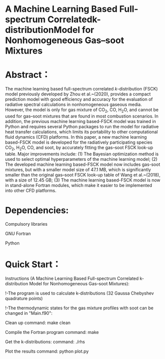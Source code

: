 # A Machine Learning Based Full-spectrum Correlatedk-distributionModel for Nonhomogeneous Gas–soot Mixtures
# Abstract：
The machine learning based full-spectrum correlated $k$-distribution (FSCK) model previously developed by Zhou et al.~(2020), provides a compact prediction model with good efficiency and accuracy for the evaluation of radiative spectral calculations in nonhomogeneous gaseous media. However, the model is only for gas mixture of CO$_2$, CO, H$_2$O, and cannot be used for gas–soot mixtures that are found in most combustion scenarios. In addition, the previous machine learning based-FSCK model was trained in Python and requires several Python packages to run the model for radiative heat transfer calculations, which limits its portability to other computational fluid dynamics (CFD) platforms. In this paper, a new machine learning based-FSCK model is developed for the radiatively participating species CO$_2$, H$_2$O, CO, and soot, by accurately fitting the gas–soot FSCK look-up table. Major improvements include: (1) The Bayesian optimization method is used to select optimal hyperparameters of the machine learning model; (2) The developed machine learning based-FSCK model now includes gas-soot mixtures, but with a smaller model size of 47.1 MB, which is significantly smaller than the original gas–soot FSCK look-up table of Wang et al.~(2018), with a size of 12.45 GB; (3) The machine learning based-FSCK model is now in stand-alone Fortran modules, which make it easier to be implemented into other CFD platforms.


# Dependencies:
Compulsory libraries

GNU Fortran

Python


# Quick Start：
Instructions (A Machine Learning Based Full-spectrum Correlated k-distribution Model for Nonhomogeneous Gas–soot Mixtures):

!-The program is used to calculate k-distributions (32 Gaussa Chebyshev quadrature points)

!-The thermodynamic states for the gas mixture profiles with soot can be changed in "Main.f90":

Clean up
command: make clean

Compile the Fortran program
command: make

Get the k-distributions:
command: ./rhs

Plot the results
command: python plot.py
